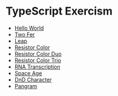 TypeScript Exercism
===================


- [Hello World](/hello-world)
- [Two Fer](/two-fer)
- [Leap](/leap)
- [Resistor Color](/resistor-color)
- [Resistor Color Duo](/resistor-color-duo)
- [Resistor Color Trio](/resistor-color-trio)
- [RNA Transcription](/rna-transcription)
- [Space Age](/space-age)
- [DnD Character](/dnd-character)
- [Pangram](/pangram)

